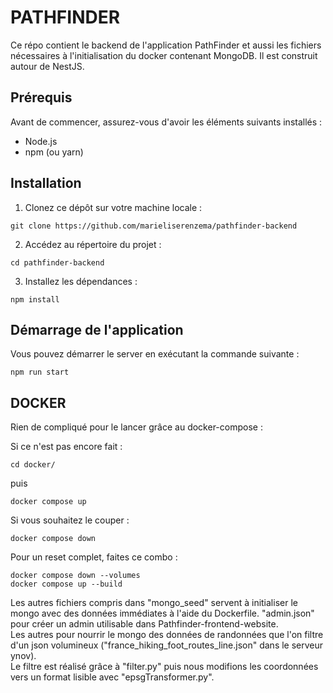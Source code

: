 # PATHFINDER

Ce répo contient le backend de l'application PathFinder et aussi les fichiers nécessaires à l'initialisation du docker contenant MongoDB.
Il est construit autour de NestJS.

## Prérequis

Avant de commencer, assurez-vous d'avoir les éléments suivants installés :

- Node.js
- npm (ou yarn)

## Installation

1. Clonez ce dépôt sur votre machine locale :

```
git clone https://github.com/marieliserenzema/pathfinder-backend
```

2. Accédez au répertoire du projet :

```
cd pathfinder-backend
```

3. Installez les dépendances :

```
npm install
```


## Démarrage de l'application

Vous pouvez démarrer le server en exécutant la commande suivante :

```
npm run start
```

## DOCKER

Rien de compliqué pour le lancer grâce au docker-compose :

Si ce n'est pas encore fait :
```
cd docker/
```

puis

```
docker compose up
```

Si vous souhaitez le couper : 

```
docker compose down
```

Pour un reset complet, faites ce combo :

```
docker compose down --volumes
docker compose up --build
```

Les autres fichiers compris dans "mongo_seed" servent à initialiser le mongo avec des données immédiates à l'aide du Dockerfile.
"admin.json" pour créer un admin utilisable dans Pathfinder-frontend-website.  
Les autres pour nourrir le mongo des données de randonnées que l'on filtre d'un json volumineux ("france_hiking_foot_routes_line.json" dans le serveur ynov).  
Le filtre est réalisé grâce à "filter.py" puis nous modifions les coordonnées vers un format lisible avec "epsgTransformer.py".


